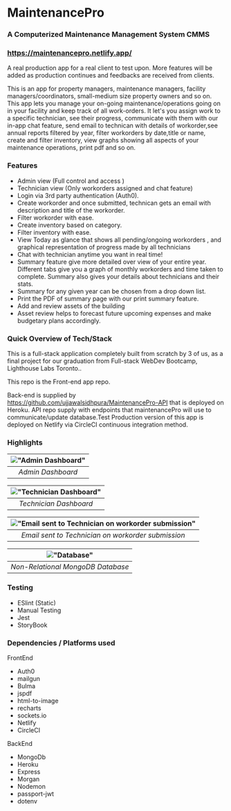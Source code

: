 # MaintenancePro

### A Computerized Maintenance Management System CMMS

### https://maintenancepro.netlify.app/

A real production app for a real client to test upon. More features will be added as production continues and feedbacks are received from clients.

This is an app for property managers, maintenance managers, facility managers/coordinators, small-medium size property owners and so on. This app lets you manage your on-going maintenance/operations going on in your facility and keep track of all work-orders. It let's you assign work to a specific technician, see their progress, communicate with them with our in-app chat feature, send email to technican with details of workorder,see annual reports filtered by year, filter workorders by date,title or name, create and filter inventory, view graphs showing all aspects of your maintenance operations, print pdf and so on.

### Features

- Admin view (Full control and access )
- Technician view (Only workorders assigned and chat feature)
- Login via 3rd party authentication (Auth0).
- Create workorder and once submitted, technican gets an email with description and title of the workorder.
- Filter workorder with ease.
- Create inventory based on category.
- Filter inventory with ease.
- View Today as glance that shows all pending/ongoing workorders , and graphical representation of progress made by all technicians
- Chat with technician anytime you want in real time!
- Summary feature give more detailed over view of your entire year. Different tabs give you a graph of monthly workorders and time taken to complete. Summary also gives your details about technicians and their stats.
- Summary for any given year can be chosen from a drop down list.
- Print the PDF of summary page with our print summary feature.
- Add and review assets of the building
- Asset review helps to forecast future upcoming expenses and make budgetary plans accordingly.

### Quick Overview of Tech/Stack

This is a full-stack application completely built from scratch by 3 of us, as a final project for our graduation from Full-stack WebDev Bootcamp, Lighthouse Labs Toronto..

This repo is the Front-end app repo.

Back-end is supplied by https://github.com/ujjawalsidhpura/MaintenancePro-API that is deployed on Heroku. API repo supply with endpoints that maintenancePro will use to communicate/update database.Test Production version of this app is deployed on Netlify via CircleCI continuous integration method.

### Highlights

| !["Admin Dashboard"](https://github.com/ujjawalsidhpura/MaintenancePro/blob/main/docs/admin.gif?raw=true) |
| :-------------------------------------------------------------------------------------------------------: |
|                                             _Admin Dashboard_                                             |

| !["Technician Dashboard"](https://github.com/ujjawalsidhpura/MaintenancePro/blob/main/docs/technician.gif?raw=true) |
| :-----------------------------------------------------------------------------------------------------------------: |
|                                               _Technician Dashboard_                                                |

| !["Email sent to Technician on workorder submission"](https://github.com/ujjawalsidhpura/MaintenancePro/blob/main/docs/tech_email.png?raw=true) |
| :---------------------------------------------------------------------------------------------------------------------------------------------: |
|                                               _Email sent to Technician on workorder submission_                                                |

| !["Database"](https://github.com/ujjawalsidhpura/MaintenancePro/blob/main/docs/db_Structure.png?raw=true) |
| :-------------------------------------------------------------------------------------------------------: |
|                                     _Non-Relational MongoDB Database_                                     |

### Testing

- ESlint (Static)
- Manual Testing
- Jest
- StoryBook

### Dependencies / Platforms used

FrontEnd

- Auth0
- mailgun
- Bulma
- jspdf
- html-to-image
- recharts
- sockets.io
- Netlify
- CircleCI

BackEnd

- MongoDb
- Heroku
- Express
- Morgan
- Nodemon
- passport-jwt
- dotenv
